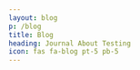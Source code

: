 ```yaml
---
layout: blog
p: /blog
title: Blog
heading: Journal About Testing
icon: fas fa-blog pt-5 pb-5
---
```

